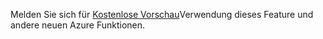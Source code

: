Melden Sie sich für [Kostenlose Vorschau](https://account.windowsazure.com/PreviewFeatures)Verwendung dieses Feature und andere neuen Azure Funktionen.

